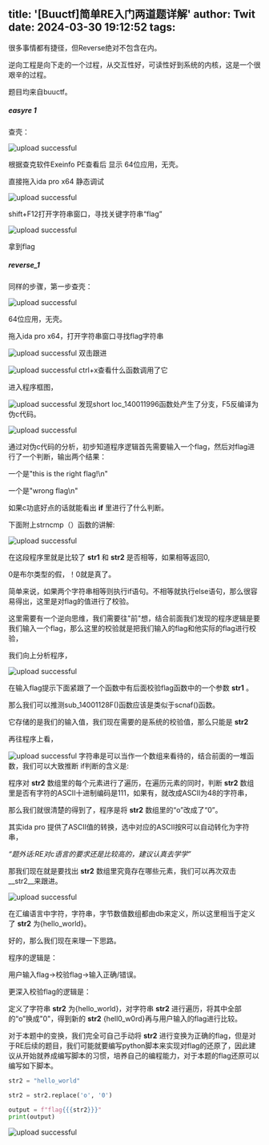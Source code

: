 title: '[Buuctf]简单RE入门两道题详解'
author: Twit
date: 2024-03-30 19:12:52
tags:
---
很多事情都有捷径，但Reverse绝对不包含在内。

逆向工程是向下走的一个过程，从交互性好，可读性好到系统的内核，这是一个很艰辛的过程。

题目均来自buuctf。
##### easyre 1
查壳：

![upload successful](/source/images/pasted-52.png)

根据查克软件Exeinfo PE查看后 显示 64位应用，无壳。


直接拖入ida pro x64 静态调试

![upload successful](/source/images/pasted-53.png)

shift+F12打开字符串窗口，寻找关键字符串“flag”


![upload successful](/source/images/pasted-54.png)

拿到flag
##### reverse_1
同样的步骤，第一步查壳：

![upload successful](/source/images/pasted-56.png)

64位应用，无壳。

拖入ida pro x64，打开字符串窗口寻找flag字符串

![upload successful](/source/images/pasted-58.png)
双击跟进

![upload successful](/source/images/pasted-59.png)
ctrl+x查看什么函数调用了它

进入程序框图，

![upload successful](/source/images/pasted-60.png)
发现short loc_140011996函数处产生了分支，F5反编译为伪c代码。

![upload successful](/source/images/pasted-61.png)

通过对伪c代码的分析，初步知道程序逻辑首先需要输入一个flag，然后对flag进行了一个判断，输出两个结果：

一个是"this is the right flag!\n"

一个是"wrong flag\n"

如果c功底好点的话就能看出 __if__ 里进行了什么判断。

下面附上strncmp（）函数的讲解:

![upload successful](/source/images/pasted-62.png)

在这段程序里就是比较了 __str1__ 和 __str2__ 是否相等，如果相等返回0,

0是布尔类型的假，！0就是真了。

简单来说，如果两个字符串相等则执行if语句。不相等就执行else语句，那么很容易得出，这里是对flag的值进行了校验。

这里需要有一个逆向思维，我们需要往"前"想，结合前面我们发现的程序逻辑是要我们输入一个flag，那么这里的校验就是把我们输入的flag和他实际的flag进行校验，

我们向上分析程序，

![upload successful](/source/images/pasted-64.png)

在输入flag提示下面紧跟了一个函数中有后面校验flag函数中的一个参数 __str1__ 。

那么我们可以推测sub_14001128F()函数应该是类似于scnaf()函数。

它存储的是我们的输入值，我们现在需要的是系统的校验值，那么只能是 __str2__ 

再往程序上看，

![upload successful](/source/images/pasted-65.png)
字符串是可以当作一个数组来看待的，结合前面的一堆函数，我们可以大致推断
if判断的含义是:

程序对 __str2__ 数组里的每个元素进行了遍历，在遍历元素的同时，判断 __str2__ 数组里是否有字符的ASCII十进制编码是111，如果有，就改成ASCII为48的字符串，

那么我们就很清楚的得到了，程序是将 __str2__ 数组里的“o”改成了“0”。

其实ida pro 提供了ASCII值的转换，选中对应的ASCII按R可以自动转化为字符串，

*“题外话:RE对c语言的要求还是比较高的，建议认真去学学”*

那我们现在就是要找出 __str2__ 数组里究竟存在哪些元素，我们可以再次双击__str2__来跟进。

![upload successful](/source/images/pasted-66.png)

在汇编语言中字符，字符串，字节数值数组都由db来定义，所以这里相当于定义了 __str2__ 为{hello_world}。

好的，那么我们现在来理一下思路。

程序的逻辑是：

用户输入flag→校验flag→输入正确/错误。

更深入校验flag的逻辑是：

定义了字符串 __str2__ 为{hello_world}，对字符串 __str2__ 进行遍历，将其中全部的“o”换成"0"，得到新的 __str2__ {hell0_w0rd}再与用户输入的flag进行比较。

对于本题中的变换，我们完全可自己手动将 __str2__ 进行变换为正确的flag，但是对于RE后续的题目，我们可能就要编写python脚本来实现对flag的还原了，因此建议从开始就养成编写脚本的习惯，培养自己的编程能力，对于本题的flag还原可以编写如下脚本。

```python
str2 = "hello_world"

str2 = str2.replace('o', '0')

output = f"flag{{{str2}}}"
print(output)

```


![upload successful](/source/images/pasted-68.png)



